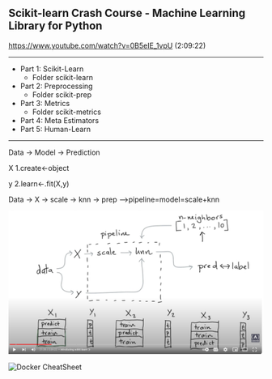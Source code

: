 ## Scikit-learn Crash Course - Machine Learning Library for Python

https://www.youtube.com/watch?v=0B5eIE_1vpU  (2:09:22)

---
- Part 1: Scikit-Learn
  - Folder scikit-learn
- Part 2: Preprocessing
  - Folder scikit-prep
- Part 3: Metrics
  - Folder scikit-metrics
- Part 4: Meta Estimators
- Part 5: Human-Learn
---

Data -> Model -> Prediction

  X    1.create<-object
  
  y    2.learn<-.fit(X,y)

Data  -> X -> scale -> knn -> prep   -->pipeline=model=scale+knn

![Images1](./images/170001.png)


![Docker CheatSheet](./Docker_cheat_sheet.png)
